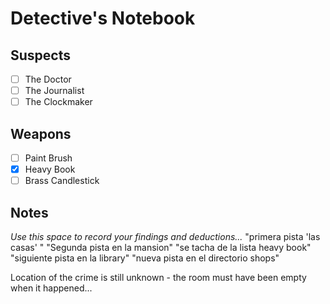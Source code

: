 # Detective's Notebook

## Suspects
- [ ] The Doctor
- [ ] The Journalist
- [ ] The Clockmaker

## Weapons
- [ ] Paint Brush
- [X] Heavy Book
- [ ] Brass Candlestick

## Notes
*Use this space to record your findings and deductions...*
"primera pista 'las casas' "
"Segunda pista en la mansion"
"se tacha de la lista heavy book"
"siguiente pista en la library"
"nueva pista en el directorio shops"

Location of the crime is still unknown - the room must have been empty when it happened...
